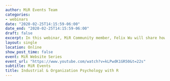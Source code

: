 ```yaml
---
author: MiR Events Team
categories:
- webinars
date: "2020-02-25T14:15:59-06:00"
date_end: "2020-02-25T14:15:59-06:00"
draft: false
excerpt: In this webinar, MiR Community member, Felix Wu will share how he and lab mates Evan Mulfinger, and Leo Alexander III use R as Industrial Organizational Psychologists. They will highlight an R Shiny app for adverse impact analysis and a study focusing on the impact of the Americans with Disabilities Act
layout: single
location: Online
show_post_time: false
event: MiR Website Series
event_url: "https://www.youtube.com/watch?v=kLPwdK1GR50&t=22s"
subtitle: MiR Events
title: Industrial & Organization Psychology with R
---
```


